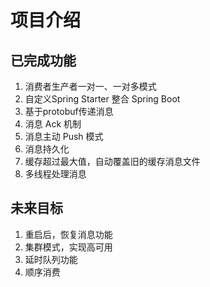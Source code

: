 # 项目介绍

## 已完成功能



1. 消费者生产者一对一、一对多模式
2. 自定义Spring Starter 整合 Spring Boot
3. 基于protobuf传递消息
4. 消息 Ack 机制
5. 消息主动 Push 模式
6. 消息持久化
7. 缓存超过最大值，自动覆盖旧的缓存消息文件
8. 多线程处理消息

## 未来目标

1. 重启后，恢复消息功能
2. 集群模式，实现高可用
3. 延时队列功能
4. 顺序消费